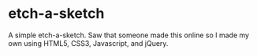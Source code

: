 # etch-a-sketch
A simple etch-a-sketch. Saw that someone made this online so I made my own using HTML5, CSS3, Javascript, and jQuery.
